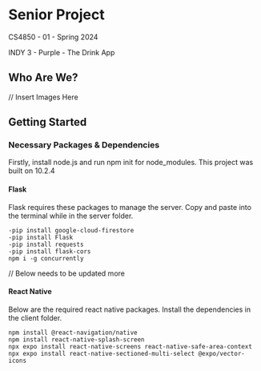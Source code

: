 # Senior Project
CS4850 - 01 - Spring 2024

INDY 3 - Purple - The Drink App
## Who Are We?

// Insert Images Here

## Getting Started
### Necessary Packages & Dependencies
Firstly, install node.js and run npm init for node_modules. This project was built on 10.2.4

#### Flask
Flask requires these packages to manage the server.
Copy and paste into the terminal while in the server folder.
```
-pip install google-cloud-firestore
-pip install Flask
-pip install requests
-pip install flask-cors
npm i -g concurrently
```
// Below needs to be updated more
#### React Native
Below are the required react native packages.
Install the dependencies in the client folder.
```
npm install @react-navigation/native
npm install react-native-splash-screen
npx expo install react-native-screens react-native-safe-area-context
npx expo install react-native-sectioned-multi-select @expo/vector-icons 
```
